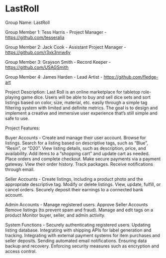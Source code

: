 # LastRoll

Group Name: LastRoll

Group Member 1: Tess Harris - Project Manager - https://github.com/tesseralia

Group Member 2: Jack Cook - Assistant Project Manager  - https://github.com/r3xk3nnw4y

Group Member 3: Grayson Smith - Record Keeper - https://github.com/USAGSmith

Group Member 4: James Harden - Lead Artist - https://github.com/fledge-art


Project Description: Last Roll is an online marketplace for tabletop role-playing game dice. Users will be able to buy and sell dice sets and sort listings based on color, size, material, etc. easily through a simple tag filtering system with limited and definite metrics. The goal is to design and implement a creative and immersive user experience that’s still simple and safe to use. 

Project Features: 

Buyer Accounts - Create and manage their user account.
Browse for listings.
Search for a listing based on descriptive tags, such as “Blue”, “Resin”, or “D20”.
View listing details, such as description, price, and availability.
Add items to a “shopping cart” and update cart as needed.
Place orders and complete checkout.
Make secure payments via a payment gateway.
View their order history.
Track packages.
Receive notifications through email.

Seller Accounts - Create listings, including a product photo and the appropriate descriptive tag.
Modify or delete listings.
View, update, fulfill, or cancel orders.
Securely deposit their earnings to a connected bank account.

Admin Accounts - Manage registered users.
Approve Seller Accounts
Remove listings (to prevent spam and fraud).
Manage and edit tags on a product
Monitor buyer, seller, and admin activity.

System Functions - Securely authenticating registered users.
Updating listing database.
Integrating with shipping APIs for label generation and tracking.
Integrating with external payment systems for item purchases and seller deposits.
Sending automated email notifications.
Ensuring data backup and recovery.
Enforcing security measures such as encryption and access control. 
